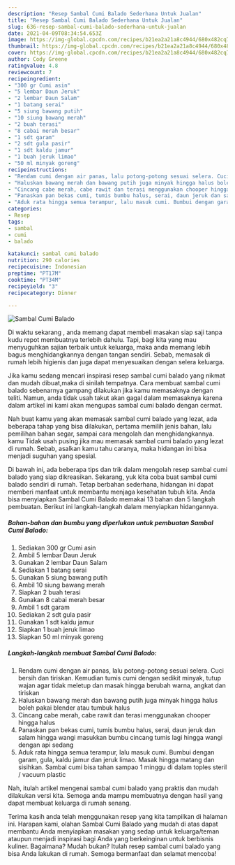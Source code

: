 ```yaml
---
description: "Resep Sambal Cumi Balado Sederhana Untuk Jualan"
title: "Resep Sambal Cumi Balado Sederhana Untuk Jualan"
slug: 636-resep-sambal-cumi-balado-sederhana-untuk-jualan
date: 2021-04-09T08:34:54.653Z
image: https://img-global.cpcdn.com/recipes/b21ea2a21a8c4944/680x482cq70/sambal-cumi-balado-foto-resep-utama.jpg
thumbnail: https://img-global.cpcdn.com/recipes/b21ea2a21a8c4944/680x482cq70/sambal-cumi-balado-foto-resep-utama.jpg
cover: https://img-global.cpcdn.com/recipes/b21ea2a21a8c4944/680x482cq70/sambal-cumi-balado-foto-resep-utama.jpg
author: Cody Greene
ratingvalue: 4.8
reviewcount: 7
recipeingredient:
- "300 gr Cumi asin"
- "5 lembar Daun Jeruk"
- "2 lembar Daun Salam"
- "1 batang serai"
- "5 siung bawang putih"
- "10 siung bawang merah"
- "2 buah terasi"
- "8 cabai merah besar"
- "1 sdt garam"
- "2 sdt gula pasir"
- "1 sdt kaldu jamur"
- "1 buah jeruk limao"
- "50 ml minyak goreng"
recipeinstructions:
- "Rendam cumi dengan air panas, lalu potong-potong sesuai selera. Cuci bersih dan tiriskan. Kemudian tumis cumi dengan sedikit minyak, tutup wajan agar tidak meletup dan masak hingga berubah warna, angkat dan tiriskan"
- "Haluskan bawang merah dan bawang putih juga minyak hingga halus boleh pakai blender atau tumbuk halus"
- "Cincang cabe merah, cabe rawit dan terasi menggunakan chooper hingga halus"
- "Panaskan pan bekas cumi, tumis bumbu halus, serai, daun jeruk dan salam hingga wangi masukkan bumbu cincang tumis lagi hingga wangi dengan api sedang"
- "Aduk rata hingga semua terampur, lalu masuk cumi. Bumbui dengan garam, gula, kaldu jamur dan jeruk limao. Masak hingga matang dan sisihkan. Sambal cumi bisa tahan sampao 1 minggu di dalam toples steril / vacuum plastic"
categories:
- Resep
tags:
- sambal
- cumi
- balado

katakunci: sambal cumi balado 
nutrition: 290 calories
recipecuisine: Indonesian
preptime: "PT17M"
cooktime: "PT34M"
recipeyield: "3"
recipecategory: Dinner

---
```



![Sambal Cumi Balado](https://img-global.cpcdn.com/recipes/b21ea2a21a8c4944/680x482cq70/sambal-cumi-balado-foto-resep-utama.jpg)

Di waktu  sekarang , anda memang dapat membeli masakan siap saji tanpa kudu repot membuatnya terlebih dahulu. Tapi, bagi kita yang mau menyuguhkan sajian terbaik untuk keluarga, maka anda memang lebih bagus menghidangkannya dengan tangan sendiri. Sebab, memasak di rumah lebih higienis dan juga dapat menyesuaikan dengan selera keluarga.

Jika kamu sedang mencari inspirasi resep sambal cumi balado yang nikmat dan mudah dibuat,maka di sinilah tempatnya. Cara membuat sambal cumi balado  sebenarnya gampang dilakukan jika kamu memasaknya dengan teliti. Namun, anda tidak usah takut akan gagal dalam memasaknya 
karena dalam artikel ini kami akan mengupas sambal cumi balado dengan cermat.  



Nah buat kamu yang akan memasak sambal cumi balado yang lezat, ada beberapa tahap yang bisa dilakukan, pertama memilih jenis bahan, lalu pemilihan bahan segar, sampai cara mengolah dan menghidangkannya. kamu Tidak usah pusing jika mau memasak sambal cumi balado yang lezat di rumah. Sebab, asalkan kamu  tahu caranya, maka hidangan ini bisa menjadi suguhan yang spesial.

Di bawah ini, ada beberapa tips dan trik dalam mengolah resep sambal cumi balado yang siap dikreasikan. Sekarang, yuk kita coba buat sambal cumi balado sendiri di rumah. Tetap berbahan sederhana, hidangan ini dapat memberi manfaat untuk membantu menjaga kesehatan tubuh kita. Anda bisa menyiapkan Sambal Cumi Balado memakai 13 bahan dan 5 langkah pembuatan. Berikut ini langkah-langkah dalam menyiapkan hidangannya.

<!--inarticleads1-->

##### Bahan-bahan dan bumbu yang diperlukan untuk pembuatan Sambal Cumi Balado:

1. Sediakan 300 gr Cumi asin
1. Ambil 5 lembar Daun Jeruk
1. Gunakan 2 lembar Daun Salam
1. Sediakan 1 batang serai
1. Gunakan 5 siung bawang putih
1. Ambil 10 siung bawang merah
1. Siapkan 2 buah terasi
1. Gunakan 8 cabai merah besar
1. Ambil 1 sdt garam
1. Sediakan 2 sdt gula pasir
1. Gunakan 1 sdt kaldu jamur
1. Siapkan 1 buah jeruk limao
1. Siapkan 50 ml minyak goreng




<!--inarticleads2-->

##### Langkah-langkah membuat Sambal Cumi Balado:

1. Rendam cumi dengan air panas, lalu potong-potong sesuai selera. Cuci bersih dan tiriskan. Kemudian tumis cumi dengan sedikit minyak, tutup wajan agar tidak meletup dan masak hingga berubah warna, angkat dan tiriskan
1. Haluskan bawang merah dan bawang putih juga minyak hingga halus boleh pakai blender atau tumbuk halus
1. Cincang cabe merah, cabe rawit dan terasi menggunakan chooper hingga halus
1. Panaskan pan bekas cumi, tumis bumbu halus, serai, daun jeruk dan salam hingga wangi masukkan bumbu cincang tumis lagi hingga wangi dengan api sedang
1. Aduk rata hingga semua terampur, lalu masuk cumi. Bumbui dengan garam, gula, kaldu jamur dan jeruk limao. Masak hingga matang dan sisihkan. Sambal cumi bisa tahan sampao 1 minggu di dalam toples steril / vacuum plastic




Nah, itulah artikel mengenai  sambal cumi balado  yang praktis dan mudah dilakukan versi kita. Semoga anda mampu membuatnya dengan hasil yang dapat membuat keluarga di rumah senang. 

Terima kasih anda telah menggunakan resep yang kita tampilkan di halaman ini. Harapan kami, olahan  Sambal Cumi Balado yang mudah di atas dapat membantu Anda menyiapkan masakan yang sedap untuk keluarga/teman ataupun menjadi inspirasi bagi Anda yang berkeinginan untuk berbisnis kuliner. Bagaimana? Mudah bukan? Itulah resep sambal cumi balado yang bisa Anda lakukan di rumah. Semoga bermanfaat dan selamat mencoba!


